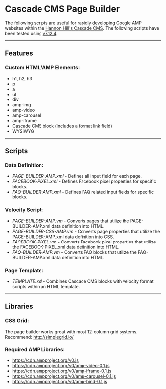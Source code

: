 # Cascade CMS Page Builder
The following scripts are useful for rapidly developing Google AMP websites within the [Hannon Hill's Cascade CMS](https://www.hannonhill.com/products/cascade-cms/index.html). The following scripts have been tested using [v7.12.4](https://www.hannonhill.com/cascadeserver/releases/7.12.4/index.html?utm_medium=rss).

------------

## Features

### Custom HTML/AMP Elements:
  - h1, h2, h3
  - p
  - a
  - ul
  - div
  - amp-img
  - amp-video
  - amp-carousel
  - amp-iframe
  - Cascade CMS block (includes a format link field)
  - WYSIWYG

------------

## Scripts

### Data Definition:
  - *PAGE-BUILDER-AMP.xml* - Defines all input field for each page.
  - *FACEBOOK-PIXEL.xml* - Defines Facebook pixel properties for specific blocks.
  - *FAQ-BUILDER-AMP.xml* - Defines FAQ related input fields for specific blocks.

### Velocity Script:
  - *PAGE-BUILDER-AMP.vm* - Converts pages that utilize the PAGE-BUILDER-AMP.xml data definition into HTML.
  - *PAGE-BUILDER-CSS-AMP.vm* - Converts page properties that utilize the PAGE-BUILDER-AMP.xml data definition into CSS.
  - *FACEBOOK-PIXEL.vm* - Converts Facebook pixel properties that utilize the FACEBOOK-PIXEL.xml data definition into HTML.
  - *FAQ-BUILDER-AMP.vm* - Converts FAQ blocks that utilize the FAQ-BUILDER-AMP.xml data definition into HTML.

### Page Template:
  - *TEMPLATE.xsl* - Combines Cascade CMS blocks with velocity format scripts within an HTML template.

------------

## Libraries

### CSS Grid:
The page builder works great with most 12-column grid systems. Recommend: http://simplegrid.io/

### Required AMP Libraries:
  - https://cdn.ampproject.org/v0.js
  - https://cdn.ampproject.org/v0/amp-video-0.1.js
  - https://cdn.ampproject.org/v0/amp-iframe-0.1.js
  - https://cdn.ampproject.org/v0/amp-carousel-0.1.js
  - https://cdn.ampproject.org/v0/amp-bind-0.1.js
